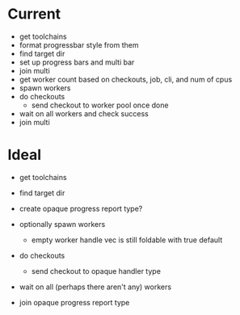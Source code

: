 # Current

- get toolchains
- format progressbar style from them
- find target dir
- set up progress bars and multi bar
- join multi
- get worker count based on checkouts, job, cli, and num of cpus
- spawn workers
- do checkouts
  - send checkout to worker pool once done
- wait on all workers and check success
- join multi

# Ideal

- get toolchains
- find target dir

- create opaque progress report type?

- optionally spawn workers
  - empty worker handle vec is still foldable with true default
  
- do checkouts
  - send checkout to opaque handler type

- wait on all (perhaps there aren't any) workers

- join opaque progress report type